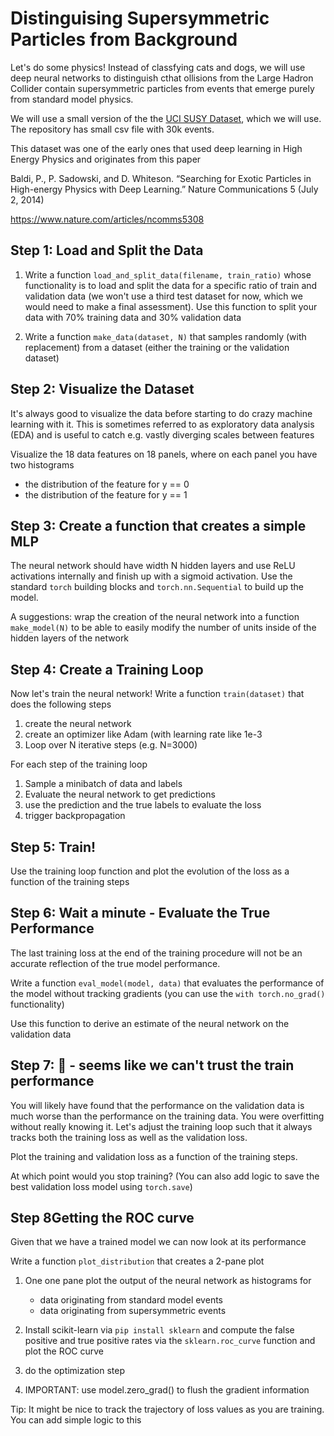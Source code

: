 # Distinguising Supersymmetric Particles from Background

Let's do some physics! Instead of classfying cats and dogs, we will use deep neural networks to distinguish cthat ollisions from the Large Hadron Collider contain supersymmetric particles from events that emerge purely from standard model physics.

We will use a small version of the the [UCI SUSY Dataset](https://archive.ics.uci.edu/ml/datasets/SUSY), which we will use. The repository has small csv file with 30k events.

This dataset was one of the early ones that used deep learning in High Energy Physics and originates from this paper

Baldi, P., P. Sadowski, and D. Whiteson. “Searching for Exotic Particles in High-energy Physics with Deep Learning.” Nature Communications 5 (July 2, 2014)


https://www.nature.com/articles/ncomms5308

## Step 1: Load and Split the Data

1. Write a function `load_and_split_data(filename, train_ratio)` whose functionality is to load and split the data for a specific ratio of train and validation data (we won't use a third test dataset for now, which we would need to make a final assessment). Use this function to split your data with 70% training data and 30% validation data

2. Write a function `make_data(dataset, N)` that samples randomly (with replacement) from a dataset (either the training or the validation dataset)

## Step 2: Visualize the Dataset

It's always good to visualize the data before starting to do crazy machine learning with it. This is
sometimes referred to as exploratory data analysis (EDA) and is useful to catch e.g. vastly diverging
scales between features

Visualize the 18 data features on 18 panels, where on each panel you have two histograms
* the distribution of the feature for y == 0
* the distribution of the feature for y == 1

## Step 3: Create a function that creates a simple MLP

The neural network should have width N hidden layers and use ReLU activations internally and finish up with a sigmoid activation. Use the standard `torch` building blocks and `torch.nn.Sequential` to build up the model.

A suggestions: wrap the creation of the neural network into a function `make_model(N)` to be able to easily modify the number of units inside of the hidden layers of the network

## Step 4: Create a Training Loop

Now let's train the neural network! Write a function `train(dataset)` that does the following steps

1. create the neural network
2. create an optimizer like Adam (with learning rate like 1e-3
3. Loop over N iterative steps (e.g. N=3000)

For each step of the training loop

1. Sample a minibatch of data and labels
2. Evaluate the neural network to get predictions
3. use the prediction and the true labels to evaluate the loss
4. trigger backpropagation

## Step 5: Train!

Use the training loop function and plot the evolution of the loss as a function of the training steps

## Step 6: Wait a minute - Evaluate the True Performance

The last training loss at the end of the training procedure will not be an accurate reflection of the true model performance.

Write a function `eval_model(model, data)` that evaluates the performance of the model without tracking gradients (you can use the `with torch.no_grad()` functionality)

Use this function to derive an estimate of the neural network on the validation data

## Step 7: 👀 - seems like we can't trust the train performance

You will likely have found that the performance on the validation data is much worse than the performance on the training data. You were overfitting without really knowing it. Let's adjust the training loop such that it always tracks both the training loss as well as the validation loss.

Plot the training and validation loss as a function of the training steps.

At which point would you stop training? (You can also add logic to save the best validation loss model using `torch.save`)

## Step 8Getting the ROC curve

Given that we have a trained model we can now look at its performance

Write a function `plot_distribution` that creates a 2-pane plot

1. One one pane plot the output of the neural network as histograms for 
    * data originating from standard model events
    * data originating from supersymmetric events
    
2. Install scikit-learn via `pip install sklearn` and compute the false positive and true positive
   rates via the `sklearn.roc_curve` function and plot the ROC curve

6. do the optimization step
7. IMPORTANT: use model.zero_grad() to flush the gradient information

Tip: It might be nice to track the trajectory of loss values as you are training. You can add simple logic to this
